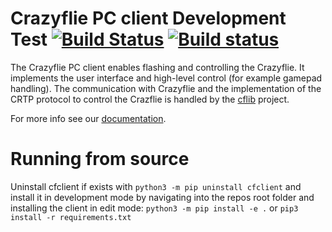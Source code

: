 # Crazyflie PC client Development Test [![Build Status](https://api.travis-ci.org/bitcraze/crazyflie-clients-python.svg)](https://travis-ci.org/bitcraze/crazyflie-clients-python) [![Build status](https://ci.appveyor.com/api/projects/status/u2kejdbc9wrexo31?svg=true)](https://ci.appveyor.com/project/bitcraze/crazyflie-clients-python)


The Crazyflie PC client enables flashing and controlling the Crazyflie.
It implements the user interface and high-level control (for example gamepad handling).
The communication with Crazyflie and the implementation of the CRTP protocol to control the Crazflie is handled by the [cflib](https://github.com/bitcraze/crazyflie-lib-python) project.

For more info see our [documentation](https://www.bitcraze.io/documentation/repository/crazyflie-clients-python/master/).

# Running from source

Uninstall cfclient if exists with ```python3 -m pip uninstall cfclient``` and install it in development mode by navigating into the repos root folder and installing the client in edit mode: ```python3 -m pip install -e .```
or  ```pip3 install -r requirements.txt```


